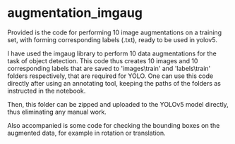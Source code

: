 # augmentation_imgaug
Provided is the code for performing 10 image augmentations on a training set, with forming corresponding labels (.txt), ready to be used in yolov5.

I have used the imgaug library to perform 10 data augmentations for the task of object detection. 
This code thus creates 10 images and 10 corresponding labels that are saved to 'images\train' and 'labels\train' folders respectively, that are required for YOLO.
One can use this code directly after using an annotating tool, keeping the paths of the folders as instructed in the notebook. 

Then, this folder can be zipped and uploaded to the YOLOv5 model directly, thus eliminating any manual work.

Also accompanied is some code for checking the bounding boxes on the augmented data, for example in rotation or translation.
